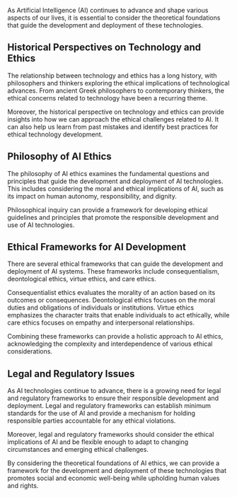 
As Artificial Intelligence (AI) continues to advance and shape various aspects of our lives, it is essential to consider the theoretical foundations that guide the development and deployment of these technologies.

Historical Perspectives on Technology and Ethics
------------------------------------------------

The relationship between technology and ethics has a long history, with philosophers and thinkers exploring the ethical implications of technological advances. From ancient Greek philosophers to contemporary thinkers, the ethical concerns related to technology have been a recurring theme.

Moreover, the historical perspective on technology and ethics can provide insights into how we can approach the ethical challenges related to AI. It can also help us learn from past mistakes and identify best practices for ethical technology development.

Philosophy of AI Ethics
-----------------------

The philosophy of AI ethics examines the fundamental questions and principles that guide the development and deployment of AI technologies. This includes considering the moral and ethical implications of AI, such as its impact on human autonomy, responsibility, and dignity.

Philosophical inquiry can provide a framework for developing ethical guidelines and principles that promote the responsible development and use of AI technologies.

Ethical Frameworks for AI Development
-------------------------------------

There are several ethical frameworks that can guide the development and deployment of AI systems. These frameworks include consequentialism, deontological ethics, virtue ethics, and care ethics.

Consequentialist ethics evaluates the morality of an action based on its outcomes or consequences. Deontological ethics focuses on the moral duties and obligations of individuals or institutions. Virtue ethics emphasizes the character traits that enable individuals to act ethically, while care ethics focuses on empathy and interpersonal relationships.

Combining these frameworks can provide a holistic approach to AI ethics, acknowledging the complexity and interdependence of various ethical considerations.

Legal and Regulatory Issues
---------------------------

As AI technologies continue to advance, there is a growing need for legal and regulatory frameworks to ensure their responsible development and deployment. Legal and regulatory frameworks can establish minimum standards for the use of AI and provide a mechanism for holding responsible parties accountable for any ethical violations.

Moreover, legal and regulatory frameworks should consider the ethical implications of AI and be flexible enough to adapt to changing circumstances and emerging ethical challenges.

By considering the theoretical foundations of AI ethics, we can provide a framework for the development and deployment of these technologies that promotes social and economic well-being while upholding human values and rights.
